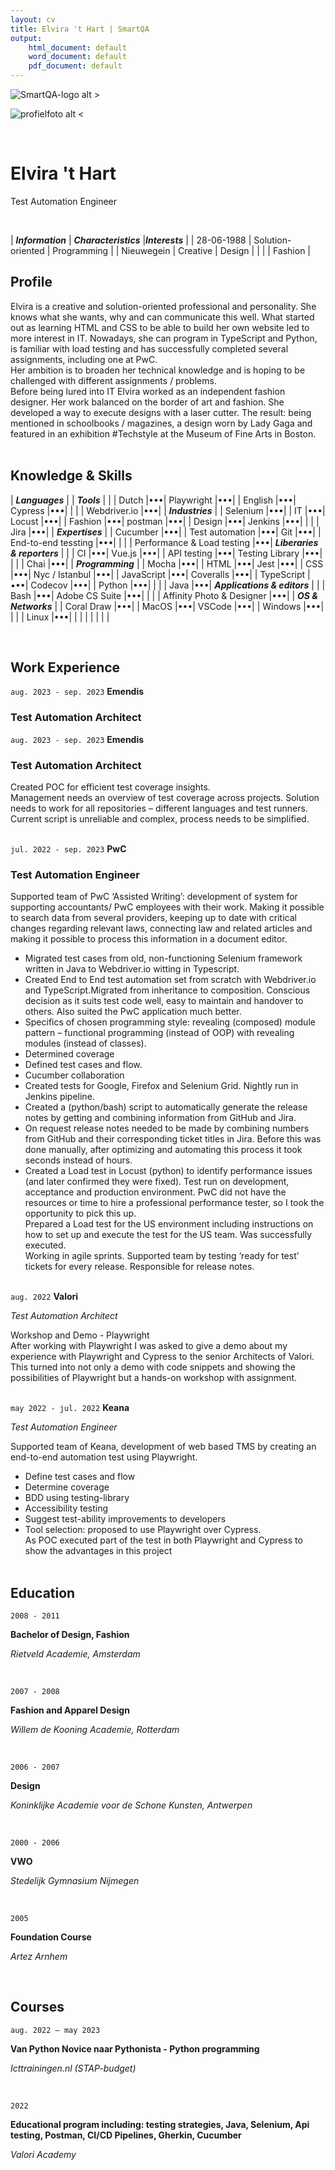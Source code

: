 ```yaml
---
layout: cv
title: Elvira 't Hart | SmartQA
output: 
    html_document: default
    word_document: default
    pdf_document: default
---
```


![SmartQA-logo alt >](./images/Logo_SmartQA.png)

![profielfoto alt <](./images/profielfoto.jpg)

<br />

# Elvira 't Hart
Test Automation Engineer

<br />

| ***Information*** | ***Characteristics*** |***Interests*** |
| 28-06-1988        | Solution-oriented     | Programming    |
| Nieuwegein        | Creative              | Design         |
|                   |                       | Fashion        |

## Profile

Elvira is a creative and solution-oriented professional and personality. She knows what she wants, why and can communicate this well. 
What started out as learning HTML and CSS to be able to build her own website led to more interest in IT. Nowadays, she can program in TypeScript and Python, is familiar with load testing and has successfully completed several assignments, including one at PwC.<br />
Her ambition is to broaden her technical knowledge and is hoping to be challenged with different assignments / problems.<br />
Before being lured into IT Elvira worked as an independent fashion designer. Her work balanced on the border of art and fashion. She developed a way to execute designs with a laser cutter. The result: being mentioned in schoolbooks / magazines, a design worn by Lady Gaga and featured in an exhibition #Techstyle at the Museum of Fine Arts in Boston. 
<br /><br />

## Knowledge & Skills

| ***Languages***            |   | ***Tools***                  |   |
| Dutch                      |•••| Playwright                   |•••|
| English                    |•••| Cypress                      |•••|
|                            |   | Webdriver.io                 |•••|
| ***Industries***           |   | Selenium                     |•••|
| IT                         |•••| Locust                       |•••|
| Fashion                    |•••| postman                      |•••|
| Design                     |•••| Jenkins                      |•••|
|                            |   | Jira                         |•••|
| ***Expertises***           |   | Cucumber                     |•••|
| Test automation            |•••| Git                          |•••|
| End-to-end tessting        |•••|                              |   |
| Performance & Load testing |•••| ***Liberaries & reporters*** |   |
| CI                         |•••| Vue.js                       |•••|
| API testing                |•••| Testing Library              |•••|
|                            |   | Chai                         |•••|
| ***Programming***          |   | Mocha                        |•••|
| HTML                       |•••| Jest                         |•••|
| CSS                        |•••| Nyc / Istanbul               |•••|
| JavaScript                 |•••| Coveralls                    |•••|
| TypeScript                 |•••| Codecov                      |•••|
| Python                     |•••|                              |   |
| Java                       |•••| ***Applications & editors*** |   |
| Bash                       |•••| Adobe CS Suite               |•••|
|                            |   | Affinity Photo & Designer    |•••|
| ***OS & Networks***        |   | Coral Draw                   |•••|
| MacOS                      |•••| VSCode                       |•••|
| Windows                    |•••|                              |   |
| Linux                      |•••|                              |   |
|                            |   |                              |   |

<br />

## Work Experience

<p><code>aug. 2023 - sep. 2023</code>
<strong>Emendis</strong></p>
<h3>Test Automation Architect</h3>

`aug. 2023 - sep. 2023`
__Emendis__

### Test Automation Architect

Created POC for efficient test coverage insights.<br />
Management needs an overview of test coverage across projects. Solution needs to work for all repositories – different languages and test runners. Current script is unreliable and complex, process needs to be simplified.
<br /><br />

`jul. 2022 - sep. 2023`
__PwC__

### Test Automation Engineer

Supported team of PwC ‘Assisted Writing’: development of system for supporting accountants/ PwC employees with their work. Making it possible to search data from several providers, keeping up to date with critical changes regarding relevant laws, connecting law and related articles and making it possible to process this information in a document editor.
<br />

- Migrated test cases from old, non-functioning Selenium framework written in Java to Webdriver.io witting in Typescript.
- Created End to End test automation set from scratch with Webdriver.io and TypeScript.Migrated from inheritance to composition. Conscious decision as it suits test code well, easy to maintain and handover to others. Also suited the PwC application much better. 
- Specifics of chosen programming style: revealing (composed) module pattern – functional programming (instead of OOP) with revealing modules (instead of classes).
- Determined coverage
- Defined test cases and flow.
- Cucumber collaboration
- Created tests for Google, Firefox and Selenium Grid. Nightly run in Jenkins pipeline.
- Created a (python/bash) script to automatically generate the release notes by getting and combining information from GitHub and Jira.
- On request release notes needed to be made by combining numbers from GitHub and their corresponding ticket titles in Jira. Before this was done manually, after optimizing and automating this process it took seconds instead of hours.
- Created a Load test in Locust (python) to identify performance issues (and later confirmed they were fixed). Test run on development, acceptance and production environment.
PwC did not have the resources or time to hire a professional performance tester, so I took the opportunity to pick this up.<br />
Prepared a Load test for the US environment including instructions on how to set up and execute the test for the US team. Was successfully executed.<br />
Working in agile sprints. Supported team by testing ‘ready for test’ tickets for every release. Responsible for release notes. 
<br /><br />

`aug. 2022`
__Valori__

*Test Automation Architect*

Workshop and Demo - Playwright<br />
After working with Playwright I was asked to give a demo about my experience with Playwright and Cypress to the senior Architects of Valori. This turned into not only a demo with code snippets and showing the possibilities of Playwright but a hands-on workshop with assignment.  
<br />

`may 2022 - jul. 2022`
__Keana__

*Test Automation Engineer*

Supported team of Keana, development of web based TMS by creating an end-to-end automation test using Playwright. 

- Define test cases and flow 
- Determine coverage 
- BDD using testing-library 
- Accessibility testing 
- Suggest test-ability improvements to developers 
- Tool selection: proposed to use Playwright over Cypress. <br />As POC executed part of the test in both Playwright and Cypress to show the advantages in this project 
<br /><br />

## Education

`2008 - 2011`

__Bachelor of Design, Fashion__

*Rietveld Academie, Amsterdam*

<br />

`2007 - 2008`

__Fashion and Apparel Design__

*Willem de Kooning Academie, Rotterdam*

<br />

`2006 - 2007`

__Design__

*Koninklijke Academie voor de Schone Kunsten, Antwerpen*

<br />

`2000 - 2006`

__VWO__

*Stedelijk Gymnasium Nijmegen*

<br />

`2005`

__Foundation Course__

*Artez Arnhem*

<br />

## Courses


`aug. 2022 – may 2023`

__Van Python Novice naar Pythonista - Python programming__

*Icttrainingen.nl (STAP-budget)*

<br />

`2022`

__Educational program including: testing strategies, Java, Selenium, Api testing, Postman, CI/CD Pipelines, Gherkin, Cucumber__

*Valori Academy*

<br />

<br /><br />
<br /><br />


